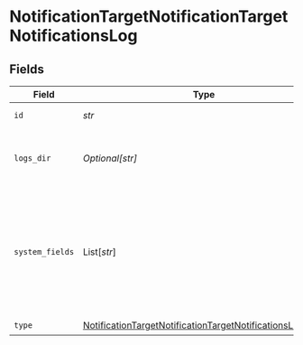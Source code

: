 # NotificationTargetNotificationTargetNotificationsLog


## Fields

| Field                                                                                                                                       | Type                                                                                                                                        | Required                                                                                                                                    | Description                                                                                                                                 |
| ------------------------------------------------------------------------------------------------------------------------------------------- | ------------------------------------------------------------------------------------------------------------------------------------------- | ------------------------------------------------------------------------------------------------------------------------------------------- | ------------------------------------------------------------------------------------------------------------------------------------------- |
| `id`                                                                                                                                        | *str*                                                                                                                                       | :heavy_check_mark:                                                                                                                          | Unique ID for this output                                                                                                                   |
| `logs_dir`                                                                                                                                  | *Optional[str]*                                                                                                                             | :heavy_minus_sign:                                                                                                                          | Directory in which to store the notification log                                                                                            |
| `system_fields`                                                                                                                             | List[*str*]                                                                                                                                 | :heavy_minus_sign:                                                                                                                          | Set of fields to automatically add to events using this output. E.g.: cribl_pipe, c*. Wildcards supported.                                  |
| `type`                                                                                                                                      | [NotificationTargetNotificationTargetNotificationsLogType](../../models/shared/notificationtargetnotificationtargetnotificationslogtype.md) | :heavy_check_mark:                                                                                                                          | N/A                                                                                                                                         |